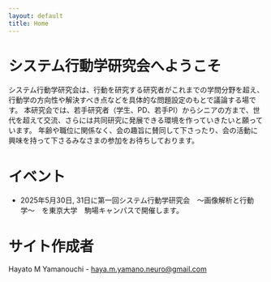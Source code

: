 ```yaml
---
layout: default
title: Home
---
```


# システム行動学研究会へようこそ
システム行動学研究会は、行動を研究する研究者がこれまでの学問分野を超え、行動学の方向性や解決すべき点などを具体的な問題設定のもとで議論する場です。
本研究会では、若手研究者（学生、PD、若手PI）からシニアの方まで、世代を超えて交流、さらには共同研究に発展できる環境を作っていきたいと願っています。
年齢や職位に関係なく、会の趣旨に賛同して下さったり、会の活動に興味を持って下さるみなさまの参加をお待ちしております。

# イベント
- 2025年5月30日, 31日に第一回システム行動学研究会　〜画像解析と行動学〜　を東京大学　駒場キャンパスで開催します。



# サイト作成者
Hayato M Yamanouchi - haya.m.yamano.neuro@gmail.com

